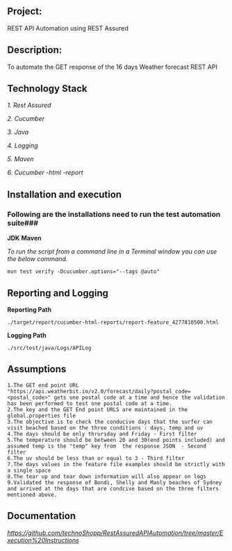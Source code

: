 ## Project:
REST API Automation using REST Assured 

## Description:
To automate the GET response of the 16 days Weather forecast REST API 

## Technology Stack

*1. Rest Assured*

*2. Cucumber*

*3. Java*

*4. Logging*

*5. Maven*

*6. Cucumber -html -report*


## Installation and execution

### Following are the installations need to run the test automation suite###
**JDK**
**Maven**


*To run the script from a command line in a Terminal window you can use the below command.*
```
mvn test verify -Dcucumber.options="--tags @auto"
```

## Reporting and Logging
**Reporting Path**
```
./target/report/cucumber-html-reports/report-feature_4277810500.html
```
**Logging Path**
```
./src/test/java/Logs/APILog
```

## Assumptions

```
1.The GET end point URL "https://api.weatherbit.io/v2.0/forecast/daily?postal_code=<postal_code>" gets one postal code at a time and hence the validation has been performed to test one postal code at a time. 
2.The key and the GET End point URLS are maintained in the global.properties file
3.The objective is to check the conducive days that the surfer can visit beached based on the three conditions : days, temp and uv
4.The days should be only thrursday and Friday - First filter
5.The temperature should be between 20 and 30(end points included) and assumed temp is the "temp" key from  the response JSON  - Second filter 
6.The uv should be less than or equal to 3 - Third filter
7.The days values in the feature file examples should be strictly with a single space
8.The tear up and tear down information will also appear on logs
9.Validated the response of Bondi, Shelly and Manly beaches of Sydney and arrived at the days that are condcive based on the three filters mentioned above.
```

## Documentation

*https://github.com/technoShopp/RestAssuredAPIAutomation/tree/master/Execution%20Instructions*

